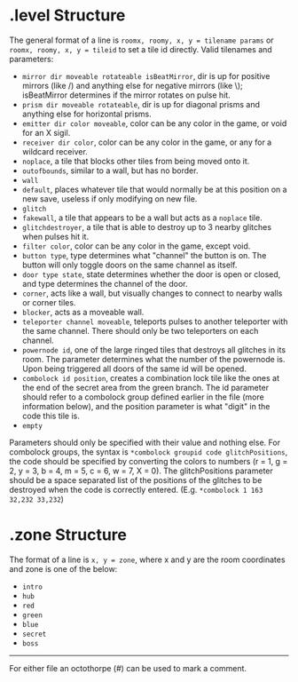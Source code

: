 # .level Structure
The general format of a line is `roomx, roomy, x, y = tilename params` or `roomx, roomy, x, y = tileid` to set a tile id directly.
Valid tilenames and parameters:
* `mirror dir moveable rotateable isBeatMirror`, dir is up for positive mirrors (like /) and anything else for negative mirrors (like \\); isBeatMirror determines if the mirror rotates on pulse hit.
* `prism dir moveable rotateable`, dir is up for diagonal prisms and anything else for horizontal prisms.
* `emitter dir color moveable`, color can be any color in the game, or void for an X sigil.
* `receiver dir color`, color can be any color in the game, or any for a wildcard receiver.
* `noplace`, a tile that blocks other tiles from being moved onto it.
* `outofbounds`, similar to a wall, but has no border.
* `wall`
* `default`, places whatever tile that would normally be at this position on a new save, useless if only modifying on new file.
* `glitch`
* `fakewall`, a tile that appears to be a wall but acts as a `noplace` tile.
* `glitchdestroyer`, a tile that is able to destroy up to 3 nearby glitches when pulses hit it.
* `filter color`, color can be any color in the game, except void.
* `button type`, type determines what "channel" the button is on. The button will only toggle doors on the same channel as itself.
* `door type state`, state determines whether the door is open or closed, and type determines the channel of the door.
* `corner`, acts like a wall, but visually changes to connect to nearby walls or corner tiles.
* `blocker`, acts as a moveable wall.
* `teleporter channel moveable`, teleports pulses to another teleporter with the same channel. There should only be two teleporters on each channel.
* `powernode id`, one of the large ringed tiles that destroys all glitches in its room. The parameter determines what the number of the powernode is. Upon being triggered all doors of the same id will be opened.
* `combolock id position`, creates a combination lock tile like the ones at the end of the secret area from the green branch. The id parameter should refer to a combolock group defined earlier in the file (more information below), and the position parameter is what "digit" in the code this tile is.
* `empty`

Parameters should only be specified with their value and nothing else.
For combolock groups, the syntax is `*combolock groupid code glitchPositions`, the code should be specified by converting the colors to numbers (r = 1, g = 2, y = 3, b = 4, m = 5, c = 6, w = 7, X = 0). The glitchPositions parameter should be a space separated list of the positions of the glitches to be destroyed when the code is correctly entered.
(E.g. `*combolock 1 163 32,232 33,232`)
# .zone Structure
The format of a line is `x, y = zone`, where x and y are the room coordinates and zone is one of the below:
* `intro`
* `hub`
* `red`
* `green`
* `blue`
* `secret`
* `boss`
---
For either file an octothorpe (#) can be used to mark a comment.
